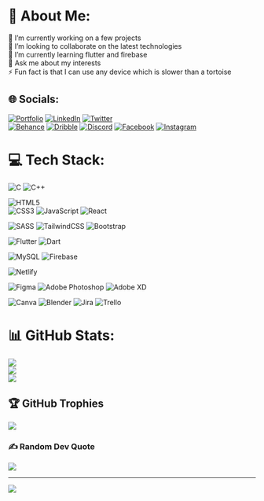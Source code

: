 # 💫 About Me:
🔭 I’m currently working on a few projects<br>
👯 I’m looking to collaborate on the latest technologies<br>
🌱 I’m currently learning flutter and firebase<br>
💬 Ask me about my interests<br>
⚡ Fun fact is that I can use any device which is slower than a tortoise

## 🌐 Socials: 
[![Portfolio](https://img.shields.io/badge/My%20Portfolio-%FAC2565F.svg?logo=githubpages&logoColor=white)](https://pansilugunaratna.github.io/) 
[![LinkedIn](https://img.shields.io/badge/LinkedIn-%230077B5.svg?logo=linkedin&logoColor=white)](https://www.linkedin.com/in/pansilu-gunaratna/)
[![Twitter](https://img.shields.io/badge/Twitter-%231DA1F2.svg?logo=Twitter&logoColor=white)](https://twitter.com/PansiluGunarat1)  
[![Behance](https://img.shields.io/badge/Behance-1769ff?logo=behance&logoColor=white)](https://www.behance.net/pansilugunarat) 
[![Dribble](https://img.shields.io/badge/Dribble-EA4C89?style=flat&logo=dribbble&logoColor=white)](https://dribbble.com/Pansilu_G) 
[![Discord](https://img.shields.io/badge/Discord-%237289DA.svg?logo=discord&logoColor=white)](htttps://discord.gg/Silu_08#6360) 
[![Facebook](https://img.shields.io/badge/Facebook-%231877F2.svg?logo=Facebook&logoColor=white)](https://www.facebook.com/pansilu.gunaratne) 
[![Instagram](https://img.shields.io/badge/Instagram-%23E4405F.svg?logo=Instagram&logoColor=white)](https://instagram.com/pansilu.g) 

# 💻 Tech Stack:
![C](https://img.shields.io/badge/C-%2300599C.svg?style=flat&logo=c&logoColor=white) 
![C++](https://img.shields.io/badge/C++-%2300599C.svg?style=flat&logo=c%2B%2B&logoColor=white)

![HTML5](https://img.shields.io/badge/HTML5-%23E34F26.svg?style=flat&logo=html5&logoColor=white)  
![CSS3](https://img.shields.io/badge/CSS3-%231572B6.svg?style=flat&logo=css3&logoColor=white) 
![JavaScript](https://img.shields.io/badge/JavaScript-%23323330.svg?style=flat&logo=javascript&logoColor=%23F7DF1E) 
![React](https://img.shields.io/badge/React-%2320232a.svg?style=flat&logo=react&logoColor=%2361DAFB) 

![SASS](https://img.shields.io/badge/SASS-hotpink.svg?style=flat&logo=SASS&logoColor=white) 
![TailwindCSS](https://img.shields.io/badge/tailwindcss-%2338B2AC.svg?style=flat&logo=tailwind-css&logoColor=white) 
![Bootstrap](https://img.shields.io/badge/Bootstrap-%23563D7C.svg?style=flat&logo=bootstrap&logoColor=white) 

![Flutter](https://img.shields.io/badge/Flutter-%2302569B.svg?style=flat&logo=Flutter&logoColor=white) 
![Dart](https://img.shields.io/badge/Dart-%230175C2.svg?style=flat&logo=dart&logoColor=white) 

![MySQL](https://img.shields.io/badge/MySQL-%2300f.svg?style=flat&logo=mysql&logoColor=white) 
![Firebase](https://img.shields.io/badge/Firebase-%23039BE5.svg?style=flat&logo=firebase) 

![Netlify](https://img.shields.io/badge/Netlify-%23000000.svg?style=flat&logo=netlify&logoColor=#00C7B7) 
 	
![Figma](https://img.shields.io/badge/Figma-%23F24E1E.svg?style=flat&logo=figma&logoColor=white) 
![Adobe Photoshop](https://img.shields.io/badge/Adobe%20Photoshop-%2331A8FF.svg?style=flat&logo=adobephotoshop&logoColor=white) 
![Adobe XD](https://img.shields.io/badge/Adobe%20XD-470137?style=flat&logo=Adobe%20XD&logoColor=#FF61F6) 

![Canva](https://img.shields.io/badge/Canva-%2300C4CC.svg?style=flat&logo=Canva&logoColor=white) 
![Blender](https://img.shields.io/badge/Blender-%23F5792A.svg?style=flat&logo=blender&logoColor=white) 
![Jira](https://img.shields.io/badge/Jira-%230A0FFF.svg?style=flat&logo=jira&logoColor=white) 
![Trello](https://img.shields.io/badge/Trello-%23026AA7.svg?style=flat&logo=Trello&logoColor=white)

<!-- ![R](https://img.shields.io/badge/r-%23276DC3.svg?style=flat&logo=r&logoColor=white)  -->
<!-- ![Octave](https://img.shields.io/badge/OCTAVE-darkblue?style=flat&logo=octave&logoColor=fcd683)  -->
<!-- ![SQLite](https://img.shields.io/badge/sqlite-%2307405e.svg?style=flat&logo=sqlite&logoColor=white)  -->
<!-- ![Arduino](https://img.shields.io/badge/-Arduino-00979D?style=flat&logo=Arduino&logoColor=white) -->

# 📊 GitHub Stats:
![](https://github-readme-stats.vercel.app/api?username=pansilugunaratna&theme=algolia&hide_border=true&include_all_commits=false&count_private=true)<br/>
![](https://github-readme-streak-stats.herokuapp.com/?user=pansilugunaratna&theme=algolia&hide_border=true)<br/>
![](https://github-readme-stats.vercel.app/api/top-langs/?username=pansilugunaratna&theme=algolia&hide_border=true&include_all_commits=false&count_private=true&layout=compact)

## 🏆 GitHub Trophies
![](https://github-profile-trophy.vercel.app/?username=pansilugunaratna&theme=nord&no-frame=true&no-bg=false&margin-w=4)

### ✍️ Random Dev Quote
![](https://quotes-github-readme.vercel.app/api?type=horizontal&theme=tokyonight)

---
[![](https://visitcount.itsvg.in/api?id=pansilugunaratna&icon=5&color=6)](https://visitcount.itsvg.in)

